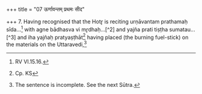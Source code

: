 +++
title = "07 ऊर्णावन्तम् प्रथमः सीद"

+++
7. Having recognised that the Hotr̥ is reciting urṇāvantam prathamaḥ sīda...[^1] with agne bādhasva vi mr̥dhaḥ...[^2] and yajña prati tiṣṭha sumatau...[^3] and iha yajñaḥ pratyaṣṭhāt[^4] having placed (the burning fuel-stick) on the materials on the Uttaravedi,[^5]  


[^1]: RV VI.15.16.  

[^2-3]: TB II.5.8.11-12.  

[^4]: Cp. KS

[^5]: The sentence is incomplete. See the next Sūtra.
